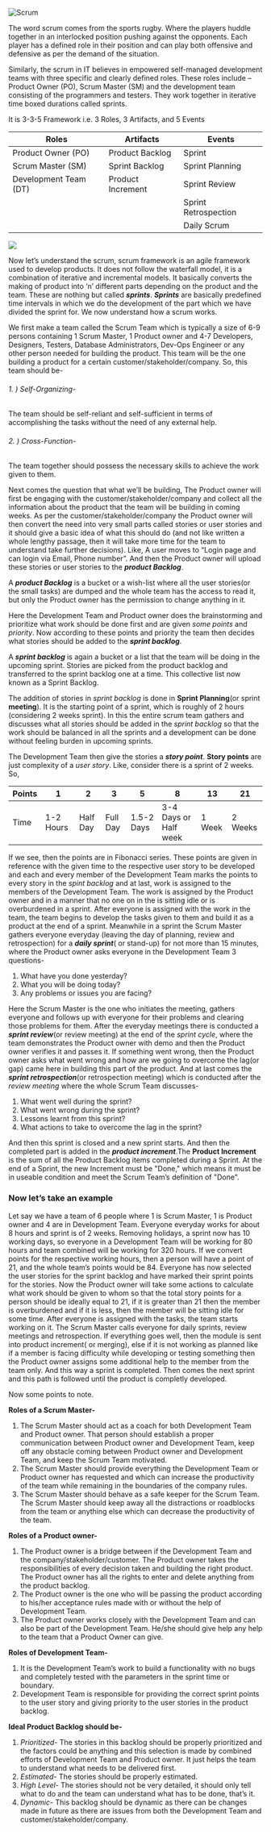 ![Scrum](https://media1.tenor.com/images/df6d2cf010f6140d4ac5ec88485ea9dc/tenor.gif?itemid=4462719)

The word scrum comes from the sports rugby. Where the players huddle together in an interlocked position pushing against the opponents. Each player has a defined role in their position and can play both offensive and defensive as per the demand of the situation.

Similarly, the scrum in IT believes in empowered self-managed development teams with three specific and clearly defined roles. These roles include – Product Owner (PO), Scrum Master (SM) and the development team consisting of the programmers and testers. They work together in iterative time boxed durations called sprints.

It is 3-3-5 Framework i.e.
3 Roles, 3 Artifacts, and 5 Events

| Roles | Artifacts | Events |
| --- | --- | --- |
| Product Owner (PO) | Product Backlog | Sprint |
| Scrum Master (SM)	| Sprint Backlog | Sprint Planning |
| Development Team (DT) | Product Increment | Sprint Review |
| | | Sprint Retrospection|
| | | Daily Scrum | 

![](https://zaynabzahrablog.files.wordpress.com/2017/10/11-e1507403418292.png?w=588)

Now let’s understand the scrum, scrum framework is an agile framework used to develop products. It does not follow the waterfall model, it is a combination of iterative and incremental models. It basically converts the making of product into ‘n’ different parts depending on the product and the team. These are nothing but called **_sprints_**. **_Sprints_** are basically predefined time intervals in which we do the development of the part which we have divided the sprint for. We now understand how a scrum works.

We first make a team called the Scrum Team which is typically a size of 6-9 persons containing 1 Scrum Master, 1 Product owner and 4-7 Developers, Designers, Testers, Database Administrators, Dev-Ops Engineer or any other person needed for building the product.
This team will be the one building a product for a certain customer/stakeholder/company. So, this team should be-
###### 1.	) Self-Organizing- 
The team should be self-reliant and self-sufficient in terms of accomplishing the tasks without the need of any external help.
###### 2.	) Cross-Function-
The team together should possess the necessary skills to achieve the work given to them. 

Next comes the question that what we’ll be building,
The Product owner will first be engaging with the customer/stakeholder/company and collect all the information about the product that the team will be building in coming weeks. As per the customer/stakeholder/company the Product owner will then convert the need into very small parts called stories or user stories and it should give a basic idea of what this should do (and not like written a whole lengthy passage, then it will take more time for the team to understand take further decisions). Like, A user moves to “Login page and can login via Email, Phone number”. And then the Product owner will upload these stories or user stories to the **_product Backlog_**.

A **_product Backlog_** is a bucket or a wish-list where all the user stories(or the small tasks) are dumped and the whole team has the access to read it, but only the Product owner has the permission to change anything in it.

Here the Development Team and Product owner does the brainstorming and prioritize what work should be done first and are given *some points* and *priority*. Now according to these points and priority the team then decides what stories should be added to the **_sprint backlog_**.

A **_sprint backlog_** is again a bucket or a list that the team will be doing in the upcoming sprint. Stories are picked from the product backlog and transferred to the sprint backlog one at a time. This collective list now known as a Sprint Backlog.
 
The addition of stories in *sprint backlog* is done in **Sprint Planning**(or sprint **meeting**). It is the starting point of a sprint, which is roughly of 2 hours (considering 2 weeks sprint). In this the entire scrum team gathers and discusses what all stories should be added in the *sprint backlog* so that the work should be balanced in all the sprints and a development can be done without feeling burden in upcoming sprints.

The Development Team then give the stories a **_story point_**.
**Story points** are just complexity of a *user story*. Like, consider there is a sprint of 2 weeks. So,

| Points | 1 | 2 | 3 | 5 | 8| 13 | 21 |
| --- | --- | --- | --- | --- | --- | --- | --- |
| Time | 1-2 Hours | Half Day | Full Day | 1.5-2 Days | 3-4 Days or Half week | 1 Week | 2 Weeks |

If we see, then the points are in Fibonacci series. These points are given in reference with the given time to the respective user story to be developed and each and every member of the Development Team marks the points to every story in the *spint backlog* and at last, work is assigned to the members of the Development Team. The work is assigned by the Product owner and in a manner that no one on in the is sitting idle or is overburdened in a sprint.
After everyone is assigned with the work in the team, the team begins to develop the tasks given to them and build it as a product at the end of a sprint. Meanwhile in a sprint the Scrum Master gathers everyone everyday (leaving the day of planning, review and retrospection) for a **_daily sprint_**( or stand-up) for not more than 15 minutes, where the Product owner asks everyone in the Development Team 3 questions-
1. What have you done yesterday?
1. What you will be doing today?
1. Any problems or issues you are facing?

Here the Scrum Master is the one who initiates the meeting, gathers everyone and follows up with everyone for their problems and clearing those problems for them.
After the everyday meetings there is conducted a **_sprint review_**(or review meeting) at the end of the *sprint cycle*, where the team demonstrates the Product owner with demo and then the Product owner verifies it and passes it. If something went wrong, then the Product owner asks what went wrong and how are we going to overcome the lag(or gap) came here in building this part of the product.
And at last comes the **_sprint retrospection_**(or retrospection meeting) which is conducted after the *review meeting* where the whole Scrum Team discusses-
1.	What went well during the sprint?
1.	What went wrong during the sprint?
1.	Lessons learnt from this sprint?
1.	What actions to take to overcome the lag in the sprint?

And then this sprint is closed and a new sprint starts.
And then the completed part is added in the **_product increment_**.The **Product Increment** is the sum of all the Product Backlog items completed during a Sprint. At the end of a Sprint, the new Increment must be "Done," which means it must be in useable condition and meet the Scrum Team’s definition of "Done".


### Now let’s take an example
Let say we have a team of 6 people where 1 is Scrum Master, 1 is Product owner and 4 are in Development Team.
Everyone everyday works for about 8 hours and sprint is of 2 weeks. Removing holidays, a sprint now has 10 working days, so everyone in a Development Team will be working for 80 hours and team combined will be working for 320 hours. If we convert points for the respective working hours, then a person will have a point of 21, and the whole team’s points would be 84.
Everyone has now selected the user stories for the sprint backlog and have marked their sprint points for the stories. Now the Product owner will take some actions to calculate what work should be given to whom so that the total story  points for a person should be ideally equal to 21, if it is greater than 21 then the member is overburdened and if it is less, then the member will be sitting idle for some time. After everyone is assigned with the tasks, the team starts working on it. The Scrum Master calls everyone for daily sprints, review meetings and retrospection. If everything goes well, then the module is sent into product increment( or merging), else if it is not working as planned like if a member is facing difficulty while developing or testing something then the Product owner assigns some additional help to the member from the team only. And this way a sprint is completed. Then comes the next sprint and this path is followed until the product is completly developed.


Now some points to note.

**Roles of a Scrum Master-**
1.	The Scrum Master should act as a coach for both Development Team and Product owner. That person should establish a proper communication between Product owner and Development Team, keep off any obstacle coming between Product owner and Development Team, and keep the Scrum Team motivated.
1.	The Scrum Master should provide everything the Development Team or Product owner has requested and which can increase the productivity of the team while remaining in the boundaries of the company rules.
1.	The Scrum Master should behave as a safe keeper for the Scrum Team. The Scrum Master should keep away all the distractions or roadblocks from the team or anything else which can decrease the productivity of the team.

**Roles of a Product owner-**

1. The Product owner is a bridge between if the Development Team and the company/stakeholder/customer. The Product owner takes the responsibilities of every decision taken and building the right product. The Product owner has all the rights to enter and delete anything from the product backlog. 
1. The Product owner is the one who will be passing the product according to his/her acceptance rules made with or without the help of Development Team.
1. The Product owner works closely with the Development Team and can also be part of the Development Team. He/she should give help any help to the team that a Product Owner can give.

**Roles of Development Team-**
1. It is the Development Team’s work to build a functionality with no bugs and completely tested with the parameters in the sprint time or boundary.
1.	Development Team is responsible for providing the correct sprint points to the user story and giving priority to the user stories in the product backlog.

**Ideal Product Backlog should be-**
1.	*Prioritized*- The stories in this backlog should be properly prioritized and the factors could be anything and this selection is made by combined efforts of Development Team and Product owner. It just helps the team to understand what needs to be delivered first.
1.	*Estimated*- The stories should be properly estimated.
1.	*High Level*- The stories should not be very detailed, it should only tell what to do and the team can understand what has to be done, that’s it.
1.	*Dynamic*- This backlog should be dynamic as there can be changes made in future as there are issues from both the Development Team and customer/stakeholder/company.
